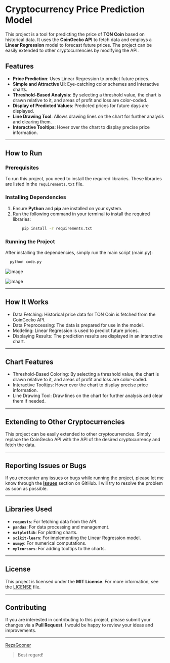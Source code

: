 # Cryptocurrency Price Prediction Model

This project is a tool for predicting the price of **TON Coin** based on historical data. It uses the **CoinGecko API** to fetch data and employs a **Linear Regression** model to forecast future prices. The project can be easily extended to other cryptocurrencies by modifying the API.

## Features
- **Price Prediction**: Uses Linear Regression to predict future prices.
- **Simple and Attractive UI**: Eye-catching color schemes and interactive charts.
- **Threshold-Based Analysis**: By selecting a threshold value, the chart is drawn relative to it, and areas of profit and loss are color-coded.
- **Display of Predicted Values**: Predicted prices for future days are displayed.
- **Line Drawing Tool**: Allows drawing lines on the chart for further analysis and clearing them.
- **Interactive Tooltips**: Hover over the chart to display precise price information.

---

## How to Run

### Prerequisites
To run this project, you need to install the required libraries. These libraries are listed in the `requirements.txt` file.

### Installing Dependencies
1. Ensure **Python** and **pip** are installed on your system.
2. Run the following command in your terminal to install the required libraries:
   ```bash
       pip install -r requirements.txt

### Running the Project
After installing the dependencies, simply run the main script (main.py):

  ```bash
    python code.py
```

![image](https://github.com/user-attachments/assets/dfb9266a-a4ce-4171-9409-d6dae97357b8)

![image](https://github.com/user-attachments/assets/2695b576-7231-445d-88a0-4a0248848a83)

---

## How It Works

- Data Fetching: Historical price data for TON Coin is fetched from the CoinGecko API.
- Data Preprocessing: The data is prepared for use in the model.
- Modeling: Linear Regression is used to predict future prices.
- Displaying Results: The prediction results are displayed in an interactive chart.

---

## Chart Features

- Threshold-Based Coloring: By selecting a threshold value, the chart is drawn relative to it, and areas of profit and loss are color-coded.
- Interactive Tooltips: Hover over the chart to display precise price information.
- Line Drawing Tool: Draw lines on the chart for further analysis and clear them if needed.

---

## Extending to Other Cryptocurrencies
This project can be easily extended to other cryptocurrencies. Simply replace the CoinGecko API with the API of the desired cryptocurrency and fetch the data.

---

## Reporting Issues or Bugs
If you encounter any issues or bugs while running the project, please let me know through the [**Issues**](https://github.com/RezaGooner/Cryptocurrency-Price-Prediction-Model/issues) section on GitHub. I will try to resolve the problem as soon as possible.

---

## Libraries Used
- **`requests`**: For fetching data from the API.
- **`pandas`**: For data processing and management.
- **`matplotlib`**: For plotting charts.
- **`scikit-learn`**: For implementing the Linear Regression model.
- **`numpy`**: For numerical computations.
- **`mplcursors`**: For adding tooltips to the charts.

---

## License
This project is licensed under the **MIT License**. For more information, see the [LICENSE](LICENSE) file.

---

## Contributing
If you are interested in contributing to this project, please submit your changes via a **Pull Request**. I would be happy to review your ideas and improvements.

---
[RezaGooner](https://github.com/RezaGooner/)
> Best regard!
